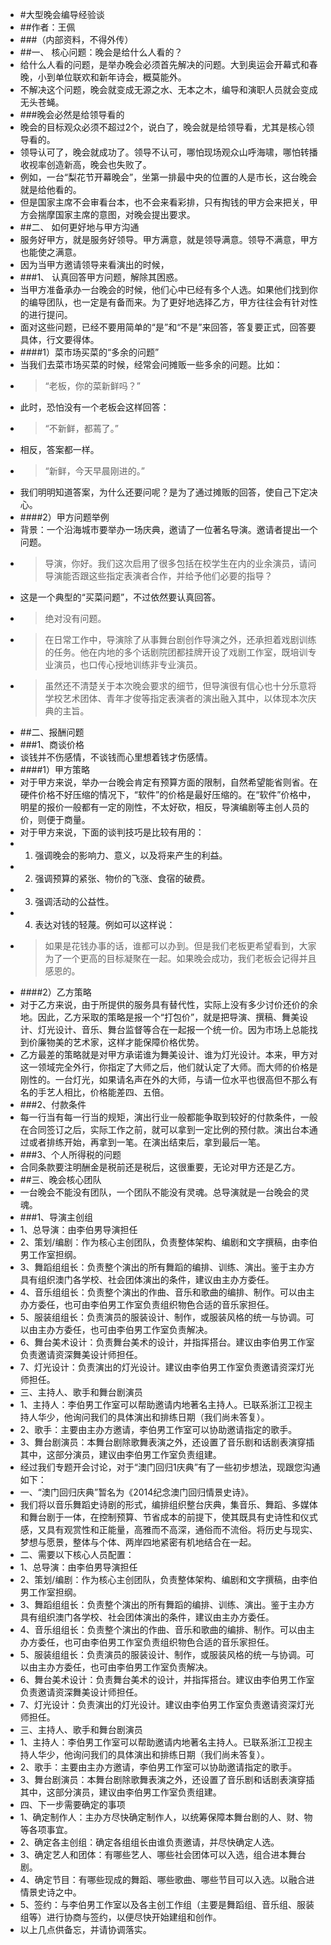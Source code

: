 - #大型晚会编导经验谈
- ##作者：王佩
- ###（内部资料，不得外传）
- ##一、 核心问题：晚会是给什么人看的？
- 给什么人看的问题，是举办晚会必须首先解决的问题。大到奥运会开幕式和春晚，小到单位联欢和新年诗会，概莫能外。
- 不解决这个问题，晚会就变成无源之水、无本之木，编导和演职人员就会变成无头苍蝇。
- ###晚会必然是给领导看的
- 晚会的目标观众必须不超过2个，说白了，晚会就是给领导看，尤其是核心领导看的。
- 领导认可了，晚会就成功了。领导不认可，哪怕现场观众山呼海啸，哪怕转播收视率创造新高，晚会也失败了。
- 例如，一台“梨花节开幕晚会”，坐第一排最中央的位置的人是市长，这台晚会就是给他看的。
- 但是国家主席不会审看台本，也不会来看彩排，只有掏钱的甲方会来把关，甲方会揣摩国家主席的意图，对晚会提出要求。
- ##二、 如何更好地与甲方沟通
- 服务好甲方，就是服务好领导。甲方满意，就是领导满意。领导不满意，甲方也能使之满意。
- 因为当甲方邀请领导来看演出的时候，
- ###1、 认真回答甲方问题，解除其困惑。
- 当甲方准备承办一台晚会的时候，他们心中已经有多个人选。如果他们找到你的编导团队，也一定是有备而来。为了更好地选择乙方，甲方往往会有针对性的进行提问。
- 面对这些问题，已经不要用简单的“是”和“不是”来回答，答复要正式，回答要具体，行文要得体。
- ####1）菜市场买菜的“多余的问题”
- 当我们去菜市场买菜的时候，经常会问摊贩一些多余的问题。比如：
- >“老板，你的菜新鲜吗？”
- 此时，恐怕没有一个老板会这样回答：
- >“不新鲜，都蔫了。”
- 相反，答案都一样。
- >“新鲜，今天早晨刚进的。”
- 我们明明知道答案，为什么还要问呢？是为了通过摊贩的回答，使自己下定决心。
- ####2）甲方问题举例
- 背景：一个沿海城市要举办一场庆典，邀请了一位著名导演。邀请者提出一个问题。
- >导演，你好。我们这次启用了很多包括在校学生在内的业余演员，请问导演能否跟这些指定表演者合作，并给予他们必要的指导？
- 这是一个典型的“买菜问题”，不过依然要认真回答。
- >绝对没有问题。
- >在日常工作中，导演除了从事舞台剧创作导演之外，还承担着戏剧训练的任务。他在内地的多个话剧院团都挂牌开设了戏剧工作室，既培训专业演员，也口传心授地训练非专业演员。
- >虽然还不清楚关于本次晚会要求的细节，但导演很有信心也十分乐意将学校艺术团体、青年才俊等指定表演者的演出融入其中，以体现本次庆典的主旨。
- ##二、报酬问题
- ###1、商谈价格
- 谈钱并不伤感情，不谈钱而心里想着钱才伤感情。
- ####1）甲方策略
- 对于甲方来说，举办一台晚会肯定有预算方面的限制，自然希望能省则省。在硬件价格不好压缩的情况下，“软件”的价格是最好压缩的。在“软件”价格中，明星的报价一般都有一定的刚性，不太好砍，相反，导演编剧等主创人员的价，则便于商量。
- 对于甲方来说，下面的谈判技巧是比较有用的：
- 1. 强调晚会的影响力、意义，以及将来产生的利益。
- 2. 强调预算的紧张、物价的飞涨、食宿的破费。
- 3. 强调活动的公益性。
- 4. 表达对钱的轻蔑。例如可以这样说：
- >如果是花钱办事的话，谁都可以办到。但是我们老板更希望看到，大家为了一个更高的目标凝聚在一起。如果晚会成功，我们老板会记得并且感恩的。
- ####2）乙方策略
- 对于乙方来说，由于所提供的服务具有替代性，实际上没有多少讨价还价的余地。因此，乙方采取的策略是报一个“打包价”，就是把导演、撰稿、舞美设计、灯光设计、音乐、舞台监督等合在一起报一个统一价。因为市场上总能找到价廉物美的艺术家，这样才能保障价格优势。
- 乙方最差的策略就是对甲方承诺谁为舞美设计、谁为灯光设计。本来，甲方对这一领域完全外行，你指定了大师之后，他们就认定了大师。而大师的价格是刚性的。一台灯光，如果请名声在外的大师，与请一位水平也很高但不那么有名的手艺人相比，价格能差四、五倍。
- ###2、付款条件
- 每一行当有每一行当的规矩，演出行业一般都能争取到较好的付款条件，一般在合同签订之后，实际工作之前，就可以拿到一定比例的预付款。演出台本通过或者排练开始，再拿到一笔。在演出结束后，拿到最后一笔。
- ###3、个人所得税的问题
- 合同条款要注明酬金是税前还是税后，这很重要，无论对甲方还是乙方。
- ##三、晚会核心团队
- 一台晚会不能没有团队，一个团队不能没有灵魂。总导演就是一台晚会的灵魂。
- ###1、导演主创组
- 1、总导演：由李伯男导演担任
- 2、策划/编剧：作为核心主创团队，负责整体架构、编剧和文字撰稿，由李伯男工作室担纲。
- 3、舞蹈组组长：负责整个演出的所有舞蹈的编排、训练、演出。鉴于主办方具有组织澳门各学校、社会团体演出的条件，建议由主办方委任。
- 4、音乐组组长：负责整个演出的作曲、音乐和歌曲的编排、制作。可以由主办方委任，也可由李伯男工作室负责组织物色合适的音乐家担任。
- 5、服装组组长：负责演员的服装设计、制作，或服装风格的统一与协调。可以由主办方委任，也可由李伯男工作室负责解决。
- 6、舞台美术设计：负责舞台美术的设计，并指挥搭台。建议由李伯男工作室负责邀请资深舞美设计师担任。
- 7、灯光设计：负责演出的灯光设计。建议由李伯男工作室负责邀请资深灯光师担任。
- 三、主持人、歌手和舞台剧演员
- 1、主持人：李伯男工作室可以帮助邀请内地著名主持人。已联系浙江卫视主持人华少，他询问我们的具体演出和排练日期（我们尚未答复）。
- 2、歌手：主要由主办方邀请，李伯男工作室可以协助邀请指定的歌手。
- 3、舞台剧演员：本舞台剧除歌舞表演之外，还设置了音乐剧和话剧表演穿插其中，这部分演员，建议由李伯男工作室负责组建。
- 经过我们专题开会讨论，对于“澳门回归1庆典”有了一些初步想法，现跟您沟通如下：
- 一、“澳门回归庆典”暂名为《2014纪念澳门回归情景史诗》。
- 我们将以音乐舞蹈史诗剧的形式，编排组织整台庆典，集音乐、舞蹈、多媒体和舞台剧于一体，在控制预算、节省成本的前提下，使其既具有史诗性和仪式感，又具有观赏性和正能量，高雅而不高深，通俗而不流俗。将历史与现实、梦想与愿景，整体与个体、两岸四地紧密有机地结合在一起。
- 二、需要以下核心人员配置：
- 1、总导演：由李伯男导演担任
- 2、策划/编剧：作为核心主创团队，负责整体架构、编剧和文字撰稿，由李伯男工作室担纲。
- 3、舞蹈组组长：负责整个演出的所有舞蹈的编排、训练、演出。鉴于主办方具有组织澳门各学校、社会团体演出的条件，建议由主办方委任。
- 4、音乐组组长：负责整个演出的作曲、音乐和歌曲的编排、制作。可以由主办方委任，也可由李伯男工作室负责组织物色合适的音乐家担任。
- 5、服装组组长：负责演员的服装设计、制作，或服装风格的统一与协调。可以由主办方委任，也可由李伯男工作室负责解决。
- 6、舞台美术设计：负责舞台美术的设计，并指挥搭台。建议由李伯男工作室负责邀请资深舞美设计师担任。
- 7、灯光设计：负责演出的灯光设计。建议由李伯男工作室负责邀请资深灯光师担任。
- 三、主持人、歌手和舞台剧演员
- 1、主持人：李伯男工作室可以帮助邀请内地著名主持人。已联系浙江卫视主持人华少，他询问我们的具体演出和排练日期（我们尚未答复）。
- 2、歌手：主要由主办方邀请，李伯男工作室可以协助邀请指定的歌手。
- 3、舞台剧演员：本舞台剧除歌舞表演之外，还设置了音乐剧和话剧表演穿插其中，这部分演员，建议由李伯男工作室负责组建。
- 四、下一步需要确定的事项
- 1、确定制作人：主办方尽快确定制作人，以统筹保障本舞台剧的人、财、物等各项事宜。
- 2、确定各主创组：确定各组组长由谁负责邀请，并尽快确定人选。
- 3、确定艺人和团体：有哪些艺人、哪些社会团体可以入选，组合进本舞台剧。
- 4、确定节目：有哪些现成的舞蹈、哪些歌曲、哪些节目可以入选。以融合进情景史诗之中。
- 5、签约：与李伯男工作室以及各主创工作组（主要是舞蹈组、音乐组、服装组等）进行协商与签约，以便尽快开始建组和创作。
- 以上几点供备忘，并请协调落实。
